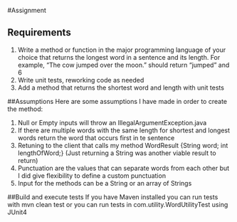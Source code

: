 #Assignment

## Requirements
1. Write a method or function in the major programming language of your choice that returns the longest word in a sentence and its length. For example, “The cow jumped over the moon.” should return “jumped” and 6
2. Write unit tests, reworking code as needed
3. Add a method that returns the shortest word and length with unit tests

##Assumptions
Here are some assumptions I have made in order to create the method:

1. Null or Empty inputs will throw an IllegalArgumentException.java
2. If there are multiple words with the same length for shortest and longest words return the word that occurs first in te sentence
3. Retuning to the client that calls my method WordResult {String word; int lengthOfWord;} (Just returning a String was another viable result to return)
4. Punctuation are the values that can separate words from each other but I did give flexibility to define a custom punctuation
5. Input for the methods can be a String or an array of Strings

##Build and execute tests
If you have Maven installed you can run tests with mvn clean test or you can run tests in com.utility.WordUtilityTest using JUnit4



